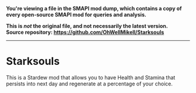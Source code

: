 **You're viewing a file in the SMAPI mod dump, which contains a copy of every open-source SMAPI mod
for queries and analysis.**

**This is _not_ the original file, and not necessarily the latest version.**  
**Source repository: https://github.com/OhWellMikell/Starksouls**

----

# Starksouls
This is a Stardew mod that allows you to have Health and Stamina that persists into next day and regenerate at a percentage of your choice. 
